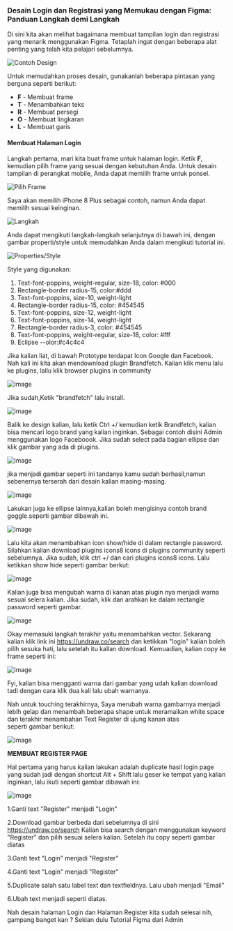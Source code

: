 ### Desain Login dan Registrasi yang Memukau dengan Figma: Panduan Langkah demi Langkah

Di sini kita akan melihat bagaimana membuat tampilan login dan registrasi yang menarik menggunakan Figma. Tetaplah ingat dengan beberapa alat penting yang telah kita pelajari sebelumnya.

![Contoh Design](https://github.com/Hanifxys/Komandro-Archive/assets/135254497/f0962958-62cc-4a13-b623-9aae498ef1f0)

Untuk memudahkan proses desain, gunakanlah beberapa pintasan yang berguna seperti berikut:

- **F** - Membuat frame
- **T** - Menambahkan teks
- **R** - Membuat persegi
- **O** - Membuat lingkaran
- **L** - Membuat garis

#### Membuat Halaman Login

Langkah pertama, mari kita buat frame untuk halaman login. Ketik **F**, kemudian pilih frame yang sesuai dengan kebutuhan Anda. Untuk desain tampilan di perangkat mobile, Anda dapat memilih frame untuk ponsel.

![Pilih Frame](https://github.com/Hanifxys/Komandro-Archive/assets/135254497/b62c1db7-7713-4d1d-a43a-8b06c2f05dee)

Saya akan memilih iPhone 8 Plus sebagai contoh, namun Anda dapat memilih sesuai keinginan.

![Langkah](https://github.com/Hanifxys/Komandro-Archive/assets/135254497/e64fd9b1-f0c2-427e-a7ba-bb374b25e48f)

Anda dapat mengikuti langkah-langkah selanjutnya di bawah ini, dengan gambar properti/style untuk memudahkan Anda dalam mengikuti tutorial ini.

![Properties/Style](https://github.com/Hanifxys/Komandro-Archive/assets/135254497/791c7e3c-6f48-46e7-b76c-e9b8b96a9c05)

Style yang digunakan:

1. Text-font-poppins, weight-regular, size-18, color: #000
2. Rectangle-border radius-15, color:#ddd
3. Text-font-poppins, size-10, weight-light
4. Rectangle-border radius-15, color: #454545
5. Text-font-poppins, size-12, weight-light
6. Text-font-poppins, size-14, weight-light
7. Rectangle-border radius-3, color: #454545
8. Text-font-poppins, weight-regular, size-18, color: #fff
9. Eclipse --olor:#c4c4c4

Jika kalian liat, di bawah Prototype terdapat Icon Google dan Facebook. Nah kali ini kita akan mendownload plugin Brandfetch. Kalian klik menu lalu ke plugins, lallu klik browser plugins in community

![image](https://github.com/Hanifxys/Komandro-Archive/assets/135254497/35654ba7-f91e-47ba-b837-d33212958806)

Jika sudah,Ketik "brandfetch" lalu install.

![image](https://github.com/Hanifxys/Komandro-Archive/assets/135254497/b0754501-670e-46e7-bf07-d674f06acf93)

Balik ke design kalian, lalu ketik Ctrl +/ kemudian ketik Brandfetch, kalian bisa mencari logo brand yang kalian inginkan. Sebagai contoh disini Admin menggunakan logo Faceboook. Jika sudah select pada bagian ellipse dan klik gambar yang ada di plugins.

![image](https://github.com/Hanifxys/Komandro-Archive/assets/135254497/a720c8cb-1d29-483f-90fc-40078b793d1e)

jika menjadi gambar seperti ini tandanya kamu sudah berhasil,namun sebenernya terserah dari desain kalian masing-masing.

![image](https://github.com/Hanifxys/Komandro-Archive/assets/135254497/b6c0bab8-49c0-4210-9c20-4931d8ff2bfb)

Lakukan juga ke ellipse lainnya,kalian boleh mengisinya contoh brand goggle.seperti gambar dibawah ini.

![image](https://github.com/Hanifxys/Komandro-Archive/assets/135254497/cddd2fe2-041b-4958-8c44-b111dc35c923)

Lalu kita akan menambahkan icon show/hide di dalam rectangle password. Silahkan kalian download plugins icons8 icons di plugins community seperti sebelumnya. Jika sudah, klik ctrl +/ dan cari plugins icons8 icons. Lalu ketikkan show hide seperti gambar berkut:

![image](https://github.com/Hanifxys/Komandro-Archive/assets/135254497/ed678c26-0126-4ac9-bf5a-e0163129ba0e)

Kalian juga bisa mengubah warna di kanan atas plugin nya menjadi warna sesuai selera kalian. Jika sudah, klik dan arahkan ke dalam rectangle password seperti gambar.

![image](https://github.com/Hanifxys/Komandro-Archive/assets/135254497/dc36edf5-eca7-4db5-80bd-36de4f1c79f5)

Okay memasuki langkah terakhir yaitu menambahkan vector. Sekarang kalian klik link ini https://undraw.co/search dan ketikkan "login" kalian boleh pilih sesuka hati, 
lalu setelah itu kallan download. Kemuadian, kalian copy ke frame seperti ini:

![image](https://github.com/Hanifxys/Komandro-Archive/assets/135254497/e19e0f76-12c0-418e-b140-2819c0796883)

Fyi, kalian bisa mengganti warna dari gambar yang udah kalian download tadi dengan cara klik dua kali lalu ubah warnanya.

Nah untuk touching terakhirnya, Saya merubah warna gambarnya menjadi lebih gelap dan menambah beberapa shape untuk meramaikan white space dan terakhir menambahan Text Register di ujung kanan atas seperti gambar berikut:

![image](https://github.com/Hanifxys/Komandro-Archive/assets/135254497/beb9c228-daf4-4d1e-ae5f-6463bb8ef5f1)

**MEMBUAT REGISTER PAGE**

Hal pertama yang harus kalian lakukan adalah duplicate hasil login page yang sudah jadi dengan shortcut Alt + Shift lalu geser ke tempat yang kalian inginkan, lalu ikuti seperti gambar dibawah ini:

![image](https://github.com/Hanifxys/Komandro-Archive/assets/135254497/3858f790-14b9-4f59-9a1d-b8814f373f02)

1.Ganti text "Register" menjadi "Login"

2.Download gambar berbeda dari sebelumnya di sini https://undraw.co/search Kalian bisa search dengan menggunakan keyword "Register" dan pilih sesuai selera kalian. Setelah itu copy seperti gambar diatas

3.Ganti text "Login" menjadi "Register"

4.Ganti text "Login" menjadi "Register"

5.Duplicate salah satu label text dan textfieldnya. Lalu ubah menjadi "Email"

6.Ubah text menjadi seperti diatas.

Nah desain halaman Login dan Halaman Register kita sudah selesai nih, gampang banget kan ? Sekian dulu Tutorial Figma dari Admin
